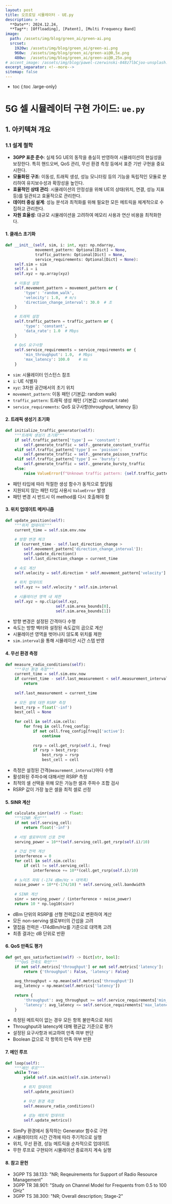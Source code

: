 ```yaml
---
layout: post
title: 오프로딩 시뮬레이터 - UE.py
description: >
  **Date**: 2024.12.24, 
  **Tag**: [Offloading], [Patent], [Multi Frequency Band]
image: 
  path: /assets/img/blog/green_ai/green-ai.png 
  srcset: 
    1920w: /assets/img/blog/green_ai/green-ai.png
    960w:  /assets/img/blog/green_ai/green-ai@0,5x.png
    480w:  /assets/img/blog/green_ai/green-ai@0,25x.png
# accent_image: /assets/img/blog/pawel-czerwinski-848z7lbCjoo-unsplash.jpg
excerpt_separator: <!--more-->
sitemap: false
---
```


<!--more-->

* toc
{:toc .large-only}


# 5G 셀 시뮬레이터 구현 가이드: `ue.py`

## 1. 아키텍쳐 개요

### 1.1 설계 철학
- **3GPP 표준 준수**: 실제 5G UE의 동작을 충실히 반영하여 시뮬레이션의 현실성을 보장한다. 특히 핸드오버, QoS 관리, 무선 환경 측정 등에서 표준 기반 구현을 중요시한다.
- **모듈화된 구조**: 이동성, 트래픽 생성, 성능 모니터링 등의 기능을 독립적인 모듈로 분리하여 유지보수성과 확장성을 높인다.
- **효율적인 상태 관리**: 시뮬레이션의 안정성을 위해 UE의 상태(위치, 연결, 성능 지표 등)를 일관되고 효율적으로 관리한다.
- **데이터 중심 설계**: 성능 분석과 최적화를 위해 필요한 모든 메트릭을 체계적으로 수집하고 관리한다.
- **자원 효율성**: 대규모 시뮬레이션을 고려하여 메모리 사용과 연산 비용을 최적화한다.

#### 1. 클래스 초기화
```python
def __init__(self, sim, i: int, xyz: np.ndarray,
             movement_pattern: Optional[Dict] = None,
             traffic_pattern: Optional[Dict] = None,
             service_requirements: Optional[Dict] = None):
    self.sim = sim
    self.i = i
    self.xyz = np.array(xyz)
    
    # 이동성 설정
    self.movement_pattern = movement_pattern or {
        'type': 'random_walk',
        'velocity': 1.0,  # m/s
        'direction_change_interval': 30.0  # 초
    }
    
    # 트래픽 설정
    self.traffic_pattern = traffic_pattern or {
        'type': 'constant',
        'data_rate': 1.0  # Mbps
    }
    
    # QoS 요구사항
    self.service_requirements = service_requirements or {
        'min_throughput': 1.0,  # Mbps
        'max_latency': 100.0    # ms
    }
```
- `sim`: 시뮬레이터 인스턴스 참조
- `i`: UE 식별자
- `xyz`: 3차원 공간에서의 초기 위치
- `movement_pattern`: 이동 패턴 (기본값: random walk)
- `traffic_pattern`: 트래픽 생성 패턴 (기본값: constant rate)
- `service_requirements`: QoS 요구사항(throughput, latency 등)

#### 2. 트래픽 생성기 초기화
```python
def initialize_traffic_generator(self):
    """트래픽 생성기 초기화"""
    if self.traffic_pattern['type'] == 'constant':
        self.generate_traffic = self._generate_constant_traffic
    elif self.traffic_pattern['type'] == 'poisson':
        self.generate_traffic = self._generate_poisson_traffic
    elif self.traffic_pattern['type'] == 'bursty':
        self.generate_traffic = self._generate_bursty_traffic
    else:
        raise ValueError(f"Unknown traffic pattern: {self.traffic_pattern['type']}")
```
- 패턴 타입에 따라 적절한 생성 함수가 동적으로 할당됨
- 지원되지 않는 패턴 타입 사용시 `ValueError` 발생
- 패턴 변경 시 반드시 이 method를 다시 호출해야 함


#### 3. 위치 업데이트 메커니즘
```python
def update_position(self):
    """위치 업데이트"""
    current_time = self.sim.env.now
    
    # 방향 변경 체크
    if (current_time - self.last_direction_change > 
        self.movement_pattern['direction_change_interval']):
        self.update_direction()
        self.last_direction_change = current_time
    
    # 속도 계산
    self.velocity = self.direction * self.movement_pattern['velocity']
    
    # 위치 업데이트
    self.xyz += self.velocity * self.sim.interval
    
    # 시뮬레이션 영역 내 제한
    self.xyz = np.clip(self.xyz, 
                      self.sim.area_bounds[0], 
                      self.sim.area_bounds[1])
```
- 방향 변경은 설정된 간격마다 수행
- 속도는 방향 벡터와 설정된 속도값의 곱으로 계산
- 시뮬레이션 영역을 벗어나지 않도록 위치를 제한
- `sim.interval`을 통해 시뮬레이션 시간 스텝 반영


#### 4. 무선 환경 측정
```python
def measure_radio_conditions(self):
    """무선 환경 측정"""
    current_time = self.sim.env.now
    if current_time - self.last_measurement < self.measurement_interval:
        return
    
    self.last_measurement = current_time
    
    # 모든 셀에 대한 RSRP 측정
    best_rsrp = float('-inf')
    best_cell = None
    
    for cell in self.sim.cells:
        for freq in cell.freq_config:
            if not cell.freq_config[freq]['active']:
                continue
            
            rsrp = cell.get_rsrp(self.i, freq)
            if rsrp > best_rsrp:
                best_rsrp = rsrp
                best_cell = cell
```

- 측정은 설정된 간격(`meaurement_interval`)마다 수행
- 활성화된 주파수에 대해서만 RSRP 측정
- 최적의 셀 선택을 위해 모든 가능한 셀과 주파수 조합 검사
- RSRP 값이 가장 높은 셀을 최적 셀로 선정

#### 5. SINR 계산
```python
def calculate_sinr(self) -> float:
    """SINR 계산"""
    if not self.serving_cell:
        return float('-inf')
    
    # 서빙 셀로부터의 신호 전력
    serving_power = 10**(self.serving_cell.get_rsrp(self.i)/10)
    
    # 간섭 전력 계산
    interference = 0
    for cell in self.sim.cells:
        if cell != self.serving_cell:
            interference += 10**(cell.get_rsrp(self.i)/10)
    
    # 노이즈 파워 (-174 dBm/Hz + 대역폭)
    noise_power = 10**(-174/10) * self.serving_cell.bandwidth
    
    # SINR 계산
    sinr = serving_power / (interference + noise_power)
    return 10 * np.log10(sinr)
```
- dBm 단위의 RSRP를 선형 전력값으로 변환하여 계산
- 모든 non-serving 셀로부터의 간섭을 고려
- 열잡음 전력은 -174dBm/Hz를 기준으로 대역폭 고려
- 최종 결과는 dB 단위로 반환

#### 6. QoS 만족도 평가
``` python
def get_qos_satisfaction(self) -> Dict[str, bool]:
    """QoS 만족도 확인"""
    if not self.metrics['throughput'] or not self.metrics['latency']:
        return {'throughput': False, 'latency': False}
    
    avg_throughput = np.mean(self.metrics['throughput'])
    avg_latency = np.mean(self.metrics['latency'])
    
    return {
        'throughput': avg_throughput >= self.service_requirements['min_throughput'],
        'latency': avg_latency <= self.service_requirements['max_latency']
    }
```
- 측정된 메트릭이 없는 경우 모든 항목 불만족으로 처리
- Throughput과 latency에 대해 평균값 기준으로 평가
- 설정된 요구사항과 비교하여 만족 여부 판단
- Boolean 값으로 각 항목의 만족 여부 반환

#### 7. 메인 루프
``` python
def loop(self):
    """메인 루프"""
    while True:
        yield self.sim.wait(self.sim.interval)
        
        # 위치 업데이트
        self.update_position()
        
        # 무선 환경 측정
        self.measure_radio_conditions()
        
        # 성능 메트릭 업데이트
        self.update_metrics()
```

- SimPy 환경에서 동작하는 Generator 함수로 구현
- 시뮬레이터의 시간 간격에 따라 주기적으로 실행
- 위치, 무선 환경, 성능 메트릭을 순차적으로 업데이트
- 무한 루프로 구현되어 시뮬레이션 종료까지 계속 실행

#### 8. 참고 문헌
- 3GPP TS 38.133: "NR; Reqeuirements for Support of Radio Resource Management"
- 3GPP TR 38.901: "Study on Channel Model for Frequents from 0.5 to 100 GHz"
- 3GPP TS 38.300: "NR; Overall description; Stage-2" 